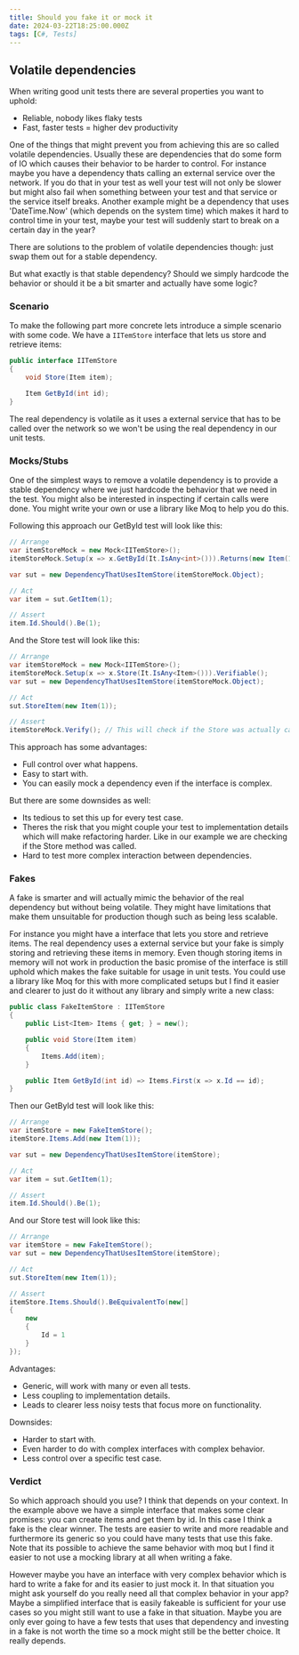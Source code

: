 ```yaml
---
title: Should you fake it or mock it
date: 2024-03-22T18:25:00.000Z
tags: [C#, Tests]
---
```


## Volatile dependencies
When writing good unit tests there are several properties you want to uphold:
- Reliable, nobody likes flaky tests
- Fast, faster tests = higher dev productivity

One of the things that might prevent you from achieving this are so called volatile dependencies. Usually these are dependencies that do some form of IO which causes their behavior to be harder to control. For instance maybe you have a dependency thats calling an external service over the network. If you do that in your test as well your test will not only be slower but might also fail when something between your test and that service or the service itself breaks. Another example might be a dependency that uses 'DateTime.Now' (which depends on the system time) which makes it hard to control time in your test, maybe your test will suddenly start to break on a certain day in the year?

There are solutions to the problem of volatile dependencies though: just swap them out for a stable dependency.

But what exactly is that stable dependency? Should we simply hardcode the behavior or should it be a bit smarter and actually have some logic?

### Scenario
To make the following part more concrete lets introduce a simple scenario with some code. We have a `IITemStore` interface that lets us store and retrieve items:

```cs
public interface IITemStore
{
    void Store(Item item);

    Item GetById(int id);
}
```

The real dependency is volatile as it uses a external service that has to be called over the network so we won't be using the real dependency in our unit tests.

### Mocks/Stubs
One of the simplest ways to remove a volatile dependency is to provide a stable dependency where we just hardcode the behavior that we need in the test. You might also be interested in inspecting if certain calls were done. You might write your own or use a library like Moq to help you do this.

Following this approach our GetById test will look like this:
```cs
// Arrange
var itemStoreMock = new Mock<IITemStore>();
itemStoreMock.Setup(x => x.GetById(It.IsAny<int>())).Returns(new Item(1));

var sut = new DependencyThatUsesItemStore(itemStoreMock.Object);

// Act
var item = sut.GetItem(1);

// Assert
item.Id.Should().Be(1);
```

And the Store test will look like this:
```cs
// Arrange
var itemStoreMock = new Mock<IITemStore>();
itemStoreMock.Setup(x => x.Store(It.IsAny<Item>())).Verifiable();
var sut = new DependencyThatUsesItemStore(itemStoreMock.Object);

// Act
sut.StoreItem(new Item(1));

// Assert
itemStoreMock.Verify(); // This will check if the Store was actually called due to the setup being Verifiable.
```

This approach has some advantages:
- Full control over what happens.
- Easy to start with.
- You can easily mock a dependency even if the interface is complex.

But there are some downsides as well:
- Its tedious to set this up for every test case.
- Theres the risk that you might couple your test to implementation details which will make refactoring harder. Like in our example we are checking if the Store method was called.
- Hard to test more complex interaction between dependencies.

### Fakes
A fake is smarter and will actually mimic the behavior of the real dependency but without being volatile. They might have limitations that make them unsuitable for production though such as being less scalable.

For instance you might have a interface that lets you store and retrieve items. The real dependency uses a external service but your fake is simply storing and retrieving these items in memory. Even though storing items in memory will not work in production the basic promise of the interface is still uphold which makes the fake suitable for usage in unit tests. You could use a library like Moq for this with more complicated setups but I find it easier and clearer to just do it without any library and simply write a new class:

```cs
public class FakeItemStore : IITemStore
{
    public List<Item> Items { get; } = new();

    public void Store(Item item)
    {
        Items.Add(item);
    }

    public Item GetById(int id) => Items.First(x => x.Id == id);
}
```

Then our GetById test will look like this:
```cs
// Arrange
var itemStore = new FakeItemStore();
itemStore.Items.Add(new Item(1));

var sut = new DependencyThatUsesItemStore(itemStore);

// Act
var item = sut.GetItem(1);

// Assert
item.Id.Should().Be(1);
```

And our Store test will look like this:
```cs
// Arrange
var itemStore = new FakeItemStore();
var sut = new DependencyThatUsesItemStore(itemStore);

// Act
sut.StoreItem(new Item(1));

// Assert
itemStore.Items.Should().BeEquivalentTo(new[]
{
    new
    {
        Id = 1
    }
});
```

Advantages:
- Generic, will work with many or even all tests.
- Less coupling to implementation details.
- Leads to clearer less noisy tests that focus more on functionality.

Downsides:
- Harder to start with.
- Even harder to do with complex interfaces with complex behavior.
- Less control over a specific test case.

### Verdict
So which approach should you use? I think that depends on your context. In the example above we have a simple interface that makes some clear promises: you can create items and get them by id. In this case I think a fake is the clear winner. The tests are easier to write and more readable and furthermore its generic so you could have many tests that use this fake. Note that its possible to achieve the same behavior with moq but I find it easier to not use a mocking library at all when writing a fake.

However maybe you have an interface with very complex behavior which is hard to write a fake for and its easier to just mock it. In that situation you might ask yourself do you really need all that complex behavior in your app? Maybe a simplified interface that is easily fakeable is sufficient for your use cases so you might still want to use a fake in that situation. Maybe you are only ever going to have a few tests that uses that dependency and investing in a fake is not worth the time so a mock might still be the better choice. It really depends.
